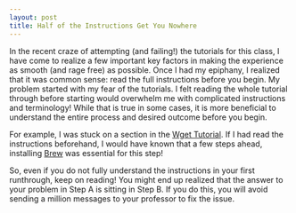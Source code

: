 ```yaml
---
layout: post
title: Half of the Instructions Get You Nowhere
---
```

In the recent craze of attempting (and failing!) the tutorials for this class, I have come to realize a few important key factors in making the experience as smooth (and rage free) as possible. Once I had my epiphany, I realized that it was common sense: read the full instructions before you begin. My problem started with my fear of the tutorials. I felt reading the whole tutorial through before starting would overwhelm me with complicated instructions and terminology! While that is true in some cases, it is more beneficial to understand the entire process and desired outcome before you begin. 

For example, I was stuck on a section in the [Wget Tutorial](http://programminghistorian.org/lessons/automated-downloading-with-wget). If I had read the instructions beforehand, I would have known that a few steps ahead, installing [Brew](http://brew.sh/) was essential for this step! 

So, even if you do not fully understand the instructions in your first runthrough, keep on reading! You might end up realized that the answer to your problem in Step A is sitting in Step B. If you do this, you will avoid sending a million messages to your professor to fix the issue. 

